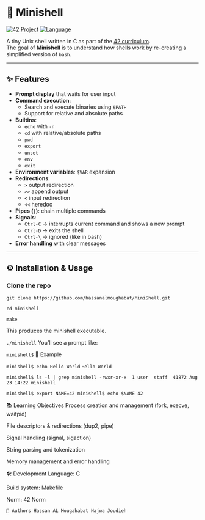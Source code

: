 # 🐚 Minishell

[![42 Project](https://img.shields.io/badge/42-Project-blue)](https://42.fr/)
[![Language](https://img.shields.io/badge/language-C-orange.svg)](https://en.wikipedia.org/wiki/C_(programming_language))

A tiny Unix shell written in C as part of the [42 curriculum](https://42.fr/).  
The goal of **Minishell** is to understand how shells work by re-creating a simplified version of `bash`.

---

## ✨ Features

- **Prompt display** that waits for user input
- **Command execution**:
  - Search and execute binaries using `$PATH`
  - Support for relative and absolute paths
- **Builtins**:
  - `echo` with `-n`
  - `cd` with relative/absolute paths
  - `pwd`
  - `export`
  - `unset`
  - `env`
  - `exit`
- **Environment variables**: `$VAR` expansion
- **Redirections**:
  - `>` output redirection
  - `>>` append output
  - `<` input redirection
  - `<<` heredoc
- **Pipes (`|`)**: chain multiple commands
- **Signals**:
  - `Ctrl-C` → interrupts current command and shows a new prompt
  - `Ctrl-D` → exits the shell
  - `Ctrl-\` → ignored (like in bash)
- **Error handling** with clear messages

---

## ⚙️ Installation & Usage

### Clone the repo
`git clone https://github.com/hassanalmoughabat/MiniShell.git`


`cd minishell`

`make`

This produces the minishell executable.

`./minishell`
You’ll see a prompt like:

`minishell$`
📝 Example

`minishell$ echo Hello World`
`Hello World`

`minishell$ ls -l | grep minishell
-rwxr-xr-x  1 user  staff  41872 Aug 23 14:22 minishell`

`minishell$ export NAME=42
minishell$ echo $NAME
42`

📚 Learning Objectives
Process creation and management (fork, execve, waitpid)

File descriptors & redirections (dup2, pipe)

Signal handling (signal, sigaction)

String parsing and tokenization

Memory management and error handling

🛠️ Development
Language: C

Build system: Makefile

Norm: 42 Norm

`👤 Authors
Hassan AL Mougahabat
Najwa Joudieh`



